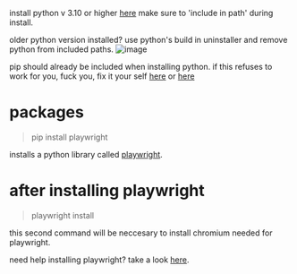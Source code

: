 install python v 3.10 or higher [here](https://www.python.org/downloads/)
make sure to 'include in path' during install.

older python version installed? use python's build in uninstaller and remove python from included paths.
![image](https://user-images.githubusercontent.com/72999487/237042123-45304b00-ddbe-460f-aec7-2e966344fc6d.png)


pip should already be included when installing python.
if this refuses to work for you, fuck you, fix it your self [here](https://pypi.org/project/pip/) or [here](https://builtin.com/software-engineering-perspectives/pip-command-not-found)
# packages
> pip install playwright

installs a python library called [playwright](https://playwright.dev/python/).
# after installing playwright
> playwright install

this second command will be neccesary to install chromium needed for playwright.

need help installing playwright?
take a look [here](https://playwright.dev/python/docs/intro).
